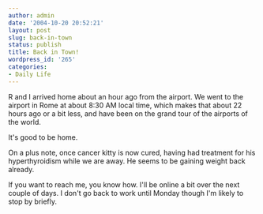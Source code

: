 ```yaml
---
author: admin
date: '2004-10-20 20:52:21'
layout: post
slug: back-in-town
status: publish
title: Back in Town!
wordpress_id: '265'
categories:
- Daily Life
---
```

R and I arrived home about an hour ago from the airport. We went to the airport in Rome at about 8:30 AM local time, which makes that about 22 hours ago or a bit less, and have been on the grand tour of the airports of the world.

It's good to be home.

On a plus note, once cancer kitty is now cured, having had treatment for his hyperthyroidism while we are away. He seems to be gaining weight back already.

If you want to reach me, you know how. I'll be online a bit over the next couple of days. I don't go back to work until Monday though I'm likely to stop by briefly.
